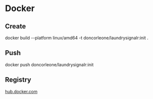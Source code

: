 # Docker

## Create

docker build --platform linux/amd64 -t doncorleone/laundrysignalr:init .

## Push

docker push doncorleone/laundrysignalr:init

## Registry

[hub.docker.com](https://hub.docker.com/r/doncorleone/laundrysignalr/tags)
